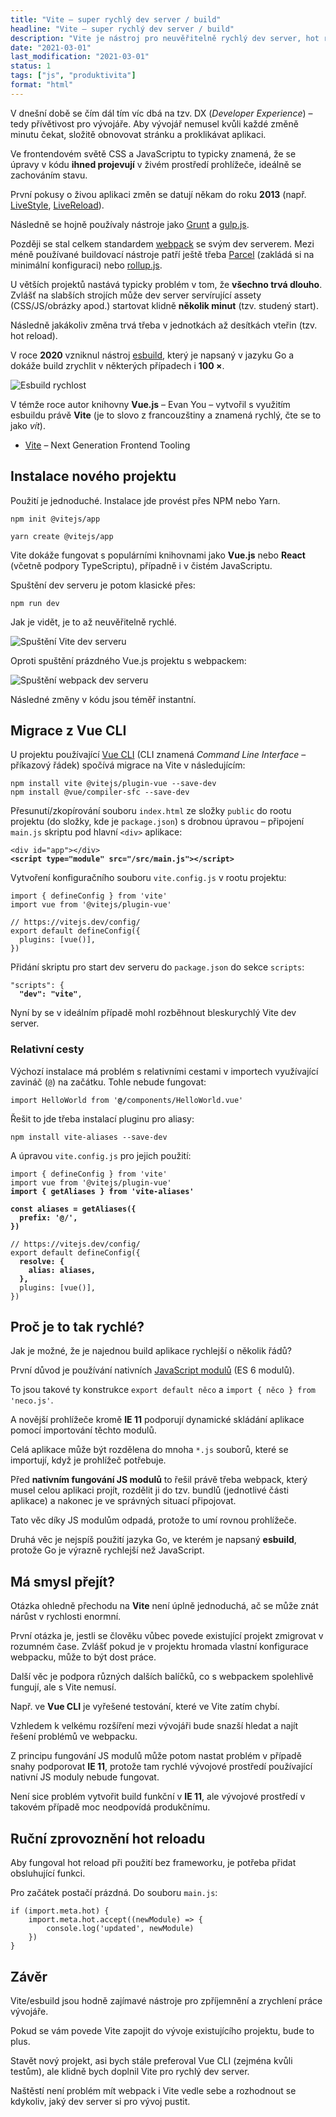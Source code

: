 ```yaml
---
title: "Vite – super rychlý dev server / build"
headline: "Vite – super rychlý dev server / build"
description: "Vite je nástroj pro neuvěřitelně rychlý dev server, hot reload a build JS/CSS."
date: "2021-03-01"
last_modification: "2021-03-01"
status: 1
tags: ["js", "produktivita"]
format: "html"
---
```


<p>V dnešní době se čím dál tím víc dbá na tzv. DX (<i lang="en">Developer Experience</i>) – tedy přívětivost pro vývojáře. Aby vývojář nemusel kvůli každé změně minutu čekat, složitě obnovovat stránku a proklikávat aplikaci.</p>

<p>Ve frontendovém světě CSS a JavaScriptu to typicky znamená, že se úpravy v kódu <b>ihned projevují</b> v živém prostředí prohlížeče, ideálně se zachováním stavu.</p>


<p>První pokusy o živou aplikaci změn se datují někam do roku <b>2013</b> (např. <a href="/zivy-nahled-css">LiveStyle</a>, <a href="/livereload">LiveReload</a>).</p>


<p>Následně se hojně používaly nástroje jako <a href="https://gruntjs.com">Grunt</a> a <a href="https://gulpjs.com">gulp.js</a>.</p>

<p>Později se stal celkem standardem <a href="https://webpack.js.org">webpack</a> se svým dev serverem. Mezi méně používané buildovací nástroje patří ještě třeba <a href="https://parceljs.org">Parcel</a> (zakládá si na minimální konfiguraci) nebo <a href="https://rollupjs.org/guide/en/">rollup.js</a>.</p>

<p>U větších projektů nastává typicky problém v tom, že <b>všechno trvá dlouho</b>. Zvlášť na slabších strojích může dev server servírující assety (CSS/JS/obrázky apod.) startovat klidně <b>několik minut</b> (tzv. studený start).</p>

<p>Následně jakákoliv změna trvá třeba v jednotkách až desítkách vteřin (tzv. hot reload).</p>

<p>V roce <b>2020</b> vzniknul nástroj <a href="https://esbuild.github.io">esbuild</a>, který je napsaný v jazyku Go a dokáže build zrychlit v některých případech i <b>100 &times;</b>.</p>

<p><img src="/files/vite/esbuild-rychlost.png" alt="Esbuild rychlost" class="border"></p>









<p>V témže roce autor knihovny <b>Vue.js</b> – Evan You – vytvořil s využitím esbuildu právě <b>Vite</b> (je to slovo z francouzštiny a znamená rychlý, čte se to jako <i>vít</i>).</p>

<div class="external-content">
  <ul>
    <li>
      <a href="https://vitejs.dev">Vite</a> – Next Generation Frontend Tooling
    </li>
  </ul>
</div>


<h2 id="instalace">Instalace nového projektu</h2>

<p>Použití je jednoduché. Instalace jde provést přes NPM nebo Yarn.</p>

<pre><code>npm init @vitejs/app</code></pre>

<pre><code>yarn create @vitejs/app</code></pre>







<p>Vite dokáže fungovat s populárními knihovnami jako <b>Vue.js</b> nebo <b>React</b> (včetně podpory TypeScriptu), případně i v čistém JavaScriptu.</p>

<p>Spuštění dev serveru je potom klasické přes:</p>

<pre><code>npm run dev</code></pre>


<p>Jak je vidět, je to až neuvěřitelně rychlé.</p>

<p><img src="/files/vite/spusteni-vite-dev-serveru.png" alt="Spuštění Vite dev serveru" class="border"></p>



















<p>Oproti spuštění prázdného Vue.js projektu s webpackem:</p>

<p><img src="/files/vite/spusteni-webpack-dev-serveru.png" alt="Spuštění webpack dev serveru" class="border"></p>

























<p>Následné změny v kódu jsou téměř instantní.</p>

<h2 id="migrace">Migrace z Vue CLI</h2>

<p>U projektu používající <a href="https://cli.vuejs.org">Vue CLI</a> (CLI znamená <i lang="en">Command Line Interface</i> – příkazový řádek) spočívá migrace na Vite v následujícím:</p>


<pre><code>npm install vite @vitejs/plugin-vue --save-dev
npm install @vue/compiler-sfc --save-dev
</code></pre>


<p>Přesunutí/zkopírování souboru <code>index.html</code> ze složky <code>public</code> do rootu projektu (do složky, kde je <code>package.json</code>) s drobnou úpravou – připojení <code>main.js</code> skriptu pod hlavní <code>&lt;div></code> aplikace:</p>



<pre><code>&lt;div id="app">&lt;/div>
<b>&lt;script type="module" src="/src/main.js">&lt;/script></b></code></pre>




<p>Vytvoření konfiguračního souboru <code>vite.config.js</code> v rootu projektu:</p>

<pre><code>import { defineConfig } from 'vite'
import vue from '@vitejs/plugin-vue'

// https://vitejs.dev/config/
export default defineConfig({
  plugins: [vue()],
})
</code></pre>









<p>Přidání skriptu pro start dev serveru do <code>package.json</code> do sekce <code>scripts</code>:</p>

<pre><code>"scripts": {
  <b>"dev": "vite"</b>,</code></pre>




<p>Nyní by se v ideálním případě mohl rozběhnout bleskurychlý Vite dev server.</p>


<h3 id="relativni-cesty">Relativní cesty</h3>

<p>Výchozí instalace má problém s relativními cestami v importech využívající zavináč (<code>@</code>) na začátku. Tohle nebude fungovat:</p>

<pre><code>import HelloWorld from '<b>@/</b>components/HelloWorld.vue'</code></pre>




<p>Řešit to jde třeba instalací pluginu pro aliasy:</p>

<pre><code>npm install vite-aliases --save-dev
</code></pre>





<p>A úpravou <code>vite.config.js</code> pro jejich použití:</p>

<pre><code>import { defineConfig } from 'vite'
import vue from '@vitejs/plugin-vue'
<b>import { getAliases } from 'vite-aliases'

const aliases = getAliases({
  prefix: '@/',
})</b>

// https://vitejs.dev/config/
export default defineConfig({
<b>  resolve: {
    alias: aliases,
  },</b>
  plugins: [vue()],
})
</code></pre>















<h2 id="proc">Proč je to tak rychlé?</h2>

<p>Jak je možné, že je najednou build aplikace rychlejší o několik řádů?</p>

<p>První důvod je používání nativních <a href="https://developer.mozilla.org/en-US/docs/Web/JavaScript/Guide/Modules">JavaScript modulů</a> (ES 6 modulů).</p>

<p>To jsou takové ty konstrukce <code>export default něco</code> a <code>import { něco } from 'neco.js'</code>.</p>

<p>A novější prohlížeče kromě <b>IE 11</b> podporují dynamické skládání aplikace pomocí importování těchto modulů.</p>

<p>Celá aplikace může být rozdělena do mnoha <code>*.js</code> souborů, které se importují, když je prohlížeč potřebuje.</p>

<p>Před <b>nativním fungování JS modulů</b> to řešil právě třeba webpack, který musel celou aplikaci projít, rozdělit ji do tzv. bundlů (jednotlivé části aplikace) a nakonec je ve správných situací připojovat.</p>

<p>Tato věc díky JS modulům odpadá, protože to umí rovnou prohlížeče.</p>



<p>Druhá věc je nejspíš použití jazyka Go, ve kterém je napsaný <b>esbuild</b>, protože Go je výrazně rychlejší než JavaScript.</p>








<h2 id="prejit">Má smysl přejít?</h2>


<p>Otázka ohledně přechodu na <b>Vite</b> není úplně jednoduchá, ač se může znát nárůst v rychlosti enormní.</p>


<p>První otázka je, jestli se člověku vůbec povede existující projekt zmigrovat v rozumném čase. Zvlášť pokud je v projektu hromada vlastní konfigurace webpacku, může to být dost práce.</p>


<p>Další věc je podpora různých dalších balíčků, co s webpackem spolehlivě fungují, ale s Vite nemusí.</p>

<p>Např. ve <b>Vue CLI</b> je vyřešené testování, které ve Vite zatím chybí.</p>

<p>Vzhledem k velkému rozšíření mezi vývojáři bude snazší hledat a najít řešení problémů ve webpacku.</p>



<p>Z principu fungování JS modulů může potom nastat problém v případě snahy podporovat <b>IE 11</b>, protože tam rychlé vývojové prostředí používající nativní JS moduly nebude fungovat.</p>

<p>Není sice problém vytvořit build funkční v <b>IE 11</b>, ale vývojové prostředí v takovém případě moc neodpovídá produkčnímu.</p>






<h2 id="hotreload">Ruční zprovoznění hot reloadu</h2>

<p>Aby fungoval hot reload při použití bez frameworku, je potřeba přidat obsluhující funkci.</p>

<p>Pro začátek postačí prázdná. Do souboru <code>main.js</code>:</p>

<pre><code>if (import.meta.hot) {
    import.meta.hot.accept((newModule) => {
        console.log('updated', newModule)
    })
}</code></pre>

<h2 id="zaver">Závěr</h2>

<p>Vite/esbuild jsou hodně zajímavé nástroje pro zpříjemnění a zrychlení práce vývojáře.</p>

<p>Pokud se vám povede Vite zapojit do vývoje existujícího projektu, bude to plus.</p>

<p>Stavět nový projekt, asi bych stále preferoval Vue CLI (zejména kvůli testům), ale klidně bych doplnil Vite pro rychlý dev server.</p>

<p>Naštěstí není problém mít webpack i Vite vedle sebe a rozhodnout se kdykoliv, jaký dev server si pro vývoj pustit.</p>